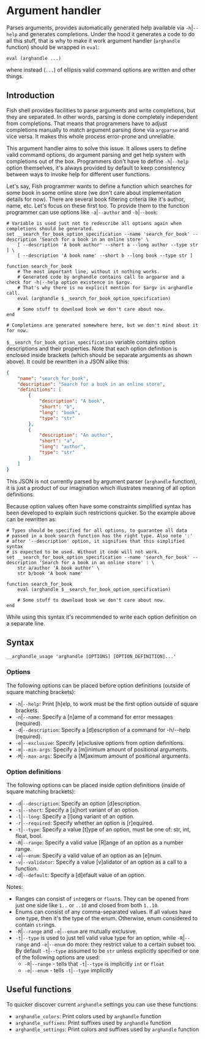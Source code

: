 # Argument handler

Parses arguments, provides automatically generated help available via `-h`|`--help` and generates completions. Under the hood it generates a code to do all this stuff, that is why to make it work argument handler (`arghandle` function) should be wrapped in `eval`:

```fish
eval (arghandle ...)
```

where instead (`...`) of ellipsis valid command options are written and other things.

## Introduction

Fish shell provides facilities to parse arguments and write completions, but they are separated. In other words, parsing is done completely independent from completions. That means that programmers have to adjust completions manually to match argument parsing done via `argparse` and vice versa. It makes this whole process error-prone and unreliable.

This argument handler aims to solve this issue. It allows users to define valid command options, do argument parsing and get help system with completions out of the box. Programmers don't have to define `-h`|`--help` option themselves, it's always provided by default to keep consistency between ways to invoke help for different user functions.

Let's say, Fish programmer wants to define a function which searches for some book in some online store (we don't care about implementation details for now). There are several book filtering criteria like it's author, name, etc. Let's focus on these first too. To provide them to the function programmer can use options like `-a`|`--author` and `-b`|`--book`:

```fish
# Variable is used just not to redescribe all options again when completions should be generated.
set __search_for_book_option_specification --name 'search_for_book' --description 'Search for a book in an online store' \
    [ --description 'A book author' --short a --long author --type str ] \
    [ --description 'A book name' --short b --long book --type str ]

function search_for_book  
    # The most important line, without it nothing works.
    # Generated code by arghandle contains call to argparse and a check for -h|--help option existence in $argv.
    # That's why there is no explicit mention for $argv in arghandle call.
    eval (arghandle $__search_for_book_option_specification)

    # Some stuff to download book we don't care about now.
end

# Completions are generated somewhere here, but we don't mind about it for now.
```

`$__search_for_book_option_specification` variable contains option descriptions and their properties. Note that each option definition is enclosed inside brackets (which should be separate arguments as shown above). It could be rewritten in a JSON alike this:

```json
{
    "name": "search_for_book",
    "description": "Search for a book in an online store",
    "definitions": [
        {
            "description": "A book",
            "short": "b",
            "long": "book",
            "type": "str"
        },
        {
            "description": "An author",
            "short": "a",
            "long": "author",
            "type": "str"
        }
    ]
}
```

This JSON is not currently parsed by argument parser (`arghandle` function), it is just a product of our imagination which illustrates meaning of all option definitions.

Because option values often have some constraints simplified syntax has been developed to explain such restrictions quicker. So the example above can be rewritten as:

```fish
# Types should be specified for all options, to guarantee all data
# passed in a book search function has the right type. Also note ':'
# after '--description' option, it signifies that this simplified syntax
# is expected to be used. Without it code will not work.
set __search_for_book_option_specification --name 'search_for_book' --description 'Search for a book in an online store' : \
    str a/author 'A book author' \
    str b/book 'A book name'

function search_for_book  
    eval (arghandle $__search_for_book_option_specification)

    # Some stuff to download book we don't care about now.
end
```

While using this syntax it's recommended to write each option definition on a separate line.

## Syntax

```fish
__arghandle_usage 'arghandle [OPTIONS] [OPTION_DEFINITION]...'
```

### Options

The following options can be placed before option definitions (outside of square matching brackets):

- `-h`|`--help`: Print [h]elp, to work must be the first option outside of square brackets.
- `-n`|`--name`: Specify a [n]ame of a command for error messages (required).
- `-d`|`--description`: Specify a [d]escription of a command for -h/--help (required).
- `-e`|`--exclusive`: Specify [e]xclusive options from option definitions.
- `-m`|`--min-args`: Specify a [m]inimum amount of positional arguments.
- `-M`|`--max-args`: Specify a [M]aximum amount of positional arguments.

### Option definitions

The following options can be placed inside option definitions (inside of square matching brackets):

- `-d`|`--description`: Specify an option [d]escription.
- `-s`|`--short`: Specify a [s]hort variant of an option.
- `-l`|`--long`: Specify a [l]ong variant of an option.
- `-r`|`--required`: Specify whether an option is [r]equired.
- `-t`|`--type`: Specify a value [t]ype of an option, must be one of: str, int, float, bool.
- `-R`|`--range`: Specify a valid value [R]ange of an option as a number range.
- `-e`|`--enum`: Specify a valid value of an option as an [e]num.
- `-v`|`--validator`: Specify a value [v]alidator of an option as a call to a function.
- `-d`|`--default`: Specify a [d]efault value of an option.

Notes:

- Ranges can consist of `int`egers or `float`s. They can be opened from just one side like `1..` or `..10` and closed from both `1..10`.
- Enums can consist of any comma-separated values. If all values have one type, then it's the type of the enum. Otherwise, enum considered to contain `str`ings.
- `-R`|`--range` and `-e`|`--enum` are mutually exclusive.
- `-t`|`--type` is used to just tell valid value type for an option, while `-R`|`--range` and `-e`|`--enum` do more: they restrict value to a certain subset too. By default `-t`|`--type` assumed to be `str` unless explicitly specified or one of the following options are used:
  - `-R`|`--range` - tells that `-t`|`--type` is implicitly `int` or `float`
  - `-e`|`--enum` - tells `-t`|`--type` implicitly  

## Useful functions

To quicker discover current `arghandle` settings you can use these functions:

- `arghandle_colors`: Print colors used by `arghandle` function
- `arghandle_suffixes`: Print suffixes used by `arghandle` function
- `arghandle_settings`: Print colors and suffixes used by `arghandle` function
